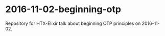 # 2016-11-02-beginning-otp
Repository for HTX-Elixir talk about beginning OTP principles on 2016-11-02.